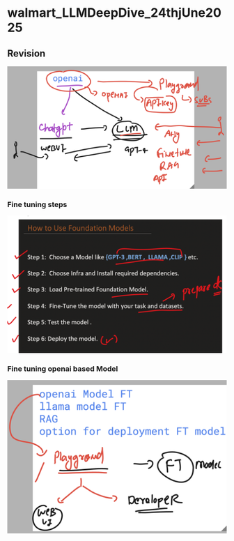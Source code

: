 # walmart_LLMDeepDive_24thjUne2025

## Revision 

<img src="rev1.png">

### Fine tuning steps 

<img src="rev2.png">

### Fine tuning openai based Model 

<img src="ft1.png">